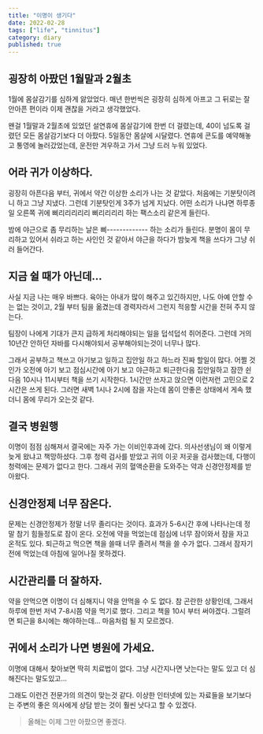 ```yaml
---
title: "이명이 생기다"
date: 2022-02-28
tags: ["life", "tinnitus"]
category: diary
published: true
---
```


## 굉장히 아팠던 1월말과 2월초

1월에 몸살감기를 심하게 앓았었다. 매년 한번씩은 굉장히 심하게 아프고 그 뒤로는 잘 안아픈 편이라 이제 괜찮을 거라고 생각했었다.

왠걸 1월말과 2월초에 있었던 설연휴에 몸살감기에 한번 더 걸렸는데, 40이 넘도록 걸렸던 모든 몸살감기보다 더 아팠다. 5일동안 몸살에 시달렸다. 연휴에 콘도를 예약해놓고 통영에 놀러갔었는데, 운전만 겨우하고 가서 그냥 드러 누워 있었다.

## 어라 귀가 이상하다.

굉장히 아픈다음 부터, 귀에서 약간 이상한 소리가 나는 것 같았다. 처음에는 기분탓이려니 하고 그냥 지냈다. 그런데 기분탓인게 3주가 넘게 지났다. 어떤 소리가 나냐면 하루종일 오른쪽 귀에 삐리리리리리 삐리리리리 하는 팩스소리 같은게 들린다.

밤에 야근으로 좀 무리하는 날은 삐------------- 하는 소리가 들린다. 분명이 몸이 무리하고 있어서 쉬라고 하는 사인인 것 같아서 야근을 하다가 밤늦게 책을 쓰다가 그냥 쉬러 들어간다.

## 지금 쉴 때가 아닌데...

사실 지금 나는 매우 바쁘다. 육아는 아내가 많이 해주고 있긴하지만, 나도 아예 안할 수는 없는 것이고, 2월 부터 팀을 옮겼는데 경력자라서 그런지 적응할 시간을 전혀 주지 않는다.

팀장이 나에게 기대가 큰지 급하게 처리해야되는 일을 덥석덥석 쥐어준다. 그런데 거의 10년간 안하던 자바를 다시해야되서 공부해야되는것이 너무나 많다.

그래서 공부하고 책쓰고 아기보고 일하고 집안일 하고 하느라 진짜 할일이 많다. 어쩔 것인가 오전에 아기 보고 점심시간에 아기 보고 야근하고 퇴근한다음 집안일하고 잠깐 쉰다음 10시나 11시부터 책을 쓰기 시작한다. 1시간만 쓰자고 앉으면 이런저런 고민으로 2시간은 쓰게 된다. 그러면 새벽 1시나 2시에 잠을 자는데 몸이 안좋은 상태에서 게속 했더니 몸에 무리가 오는것 같다.

## 결국 병원행

이명이 점점 심해져서 결국에는 자주 가는 이비인후과에 갔다. 의사선생님이 왜 이렇게 늦게 왔냐고 책망하셨다. 그후 청력 검사를 받았고 귀의 이곳 저곳을 검사했는데, 다행이 청력에는 문제가 없다고 한다. 그래서 귀의 혈액순환을 도와주는 약과 신경안정제를 받아왔다.

## 신경안정제 너무 잠온다.

문제는 신경안정제가 정말 너무 졸리다는 것이다. 효과가 5-6시간 후에 나타나는데 정말 참기 힘들정도로 잠이 온다. 오전에 약을 먹었는데 점심에 너무 잠이와서 잠을 자고 온적도 있다. 퇴근하고 먹으면 책을 쓸때 너무 졸려서 책을 쓸 수가 없다. 그래서 잠자기 전에 먹었는데 아침에 일어나질 못하겠다.

## 시간관리를 더 잘하자.

약을 안먹으면 이명이 더 심해지니 약을 안먹을 수 도 없다. 참 곤란한 상황인데, 그래서 하루에 한번 저녁 7-8시쯤 약을 먹기로 했다. 그리고 책을 10시 부터 써야겠다. 그럴려면 퇴근을 8시에는 해야하는데... 마음처럼 될 지 모르겠다.


## 귀에서 소리가 나면 병원에 가세요.

이명에 대해서 찾아보면 딱히 치료법이 없다. 그냥 시간지나면 낫는다는 말도 있고 더 심해진다는 말도있고...

그래도 이런건 전문가의 의견이 맞는것 같다. 이상한 인터넷에 있는 자료들을 보기보다는 주변의 좋은 의사에게 상담 받는 것이 훨씬 낫다고 할 수 있겠다.

> 올해는 이제 그만 아팠으면 좋겠다.
